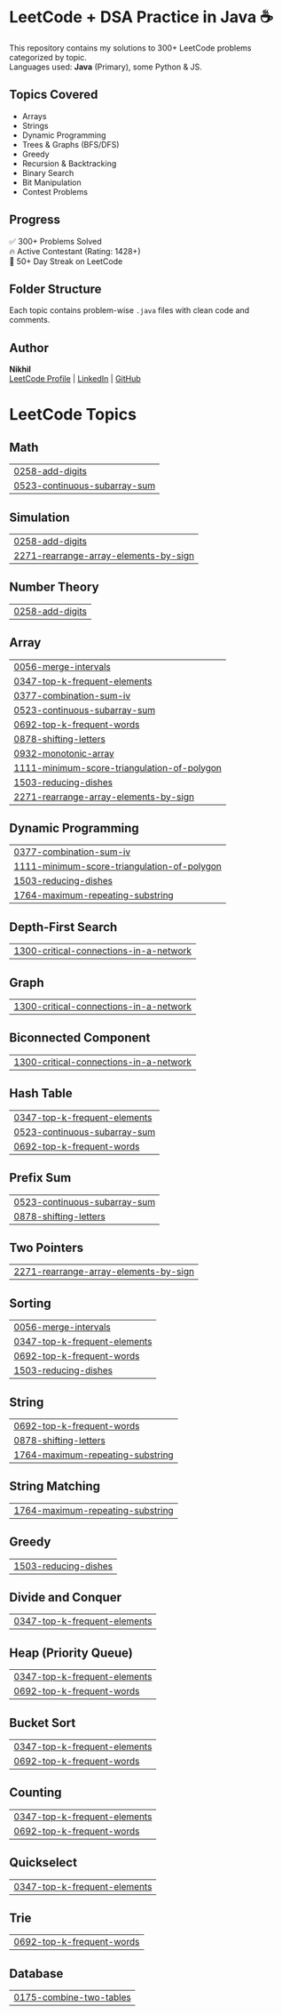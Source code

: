 # LeetCode + DSA Practice in Java ☕️

This repository contains my solutions to 300+ LeetCode problems categorized by topic.  
Languages used: **Java** (Primary), some Python & JS.

## Topics Covered
- Arrays
- Strings
- Dynamic Programming
- Trees & Graphs (BFS/DFS)
- Greedy
- Recursion & Backtracking
- Binary Search
- Bit Manipulation
- Contest Problems

## Progress
✅ 300+ Problems Solved  
🔥 Active Contestant (Rating: 1428+)  
📅 50+ Day Streak on LeetCode

## Folder Structure
Each topic contains problem-wise `.java` files with clean code and comments.

## Author
**Nikhil**  
[LeetCode Profile](https://leetcode.com/u/Nikhil_72/) | [LinkedIn](https://linkedin.com/in/nikhil-3652872a2) | [GitHub](https://github.com/Nikhil19904)

<!---LeetCode Topics Start-->
# LeetCode Topics
## Math
|  |
| ------- |
| [0258-add-digits](https://github.com/Nikhil19904/DSA-LeetCode-Java/tree/master/0258-add-digits) |
| [0523-continuous-subarray-sum](https://github.com/Nikhil19904/DSA-LeetCode-Java/tree/master/0523-continuous-subarray-sum) |
## Simulation
|  |
| ------- |
| [0258-add-digits](https://github.com/Nikhil19904/DSA-LeetCode-Java/tree/master/0258-add-digits) |
| [2271-rearrange-array-elements-by-sign](https://github.com/Nikhil19904/DSA-LeetCode-Java/tree/master/2271-rearrange-array-elements-by-sign) |
## Number Theory
|  |
| ------- |
| [0258-add-digits](https://github.com/Nikhil19904/DSA-LeetCode-Java/tree/master/0258-add-digits) |
## Array
|  |
| ------- |
| [0056-merge-intervals](https://github.com/Nikhil19904/DSA-LeetCode-Java/tree/master/0056-merge-intervals) |
| [0347-top-k-frequent-elements](https://github.com/Nikhil19904/DSA-LeetCode-Java/tree/master/0347-top-k-frequent-elements) |
| [0377-combination-sum-iv](https://github.com/Nikhil19904/DSA-LeetCode-Java/tree/master/0377-combination-sum-iv) |
| [0523-continuous-subarray-sum](https://github.com/Nikhil19904/DSA-LeetCode-Java/tree/master/0523-continuous-subarray-sum) |
| [0692-top-k-frequent-words](https://github.com/Nikhil19904/DSA-LeetCode-Java/tree/master/0692-top-k-frequent-words) |
| [0878-shifting-letters](https://github.com/Nikhil19904/DSA-LeetCode-Java/tree/master/0878-shifting-letters) |
| [0932-monotonic-array](https://github.com/Nikhil19904/DSA-LeetCode-Java/tree/master/0932-monotonic-array) |
| [1111-minimum-score-triangulation-of-polygon](https://github.com/Nikhil19904/DSA-LeetCode-Java/tree/master/1111-minimum-score-triangulation-of-polygon) |
| [1503-reducing-dishes](https://github.com/Nikhil19904/DSA-LeetCode-Java/tree/master/1503-reducing-dishes) |
| [2271-rearrange-array-elements-by-sign](https://github.com/Nikhil19904/DSA-LeetCode-Java/tree/master/2271-rearrange-array-elements-by-sign) |
## Dynamic Programming
|  |
| ------- |
| [0377-combination-sum-iv](https://github.com/Nikhil19904/DSA-LeetCode-Java/tree/master/0377-combination-sum-iv) |
| [1111-minimum-score-triangulation-of-polygon](https://github.com/Nikhil19904/DSA-LeetCode-Java/tree/master/1111-minimum-score-triangulation-of-polygon) |
| [1503-reducing-dishes](https://github.com/Nikhil19904/DSA-LeetCode-Java/tree/master/1503-reducing-dishes) |
| [1764-maximum-repeating-substring](https://github.com/Nikhil19904/DSA-LeetCode-Java/tree/master/1764-maximum-repeating-substring) |
## Depth-First Search
|  |
| ------- |
| [1300-critical-connections-in-a-network](https://github.com/Nikhil19904/DSA-LeetCode-Java/tree/master/1300-critical-connections-in-a-network) |
## Graph
|  |
| ------- |
| [1300-critical-connections-in-a-network](https://github.com/Nikhil19904/DSA-LeetCode-Java/tree/master/1300-critical-connections-in-a-network) |
## Biconnected Component
|  |
| ------- |
| [1300-critical-connections-in-a-network](https://github.com/Nikhil19904/DSA-LeetCode-Java/tree/master/1300-critical-connections-in-a-network) |
## Hash Table
|  |
| ------- |
| [0347-top-k-frequent-elements](https://github.com/Nikhil19904/DSA-LeetCode-Java/tree/master/0347-top-k-frequent-elements) |
| [0523-continuous-subarray-sum](https://github.com/Nikhil19904/DSA-LeetCode-Java/tree/master/0523-continuous-subarray-sum) |
| [0692-top-k-frequent-words](https://github.com/Nikhil19904/DSA-LeetCode-Java/tree/master/0692-top-k-frequent-words) |
## Prefix Sum
|  |
| ------- |
| [0523-continuous-subarray-sum](https://github.com/Nikhil19904/DSA-LeetCode-Java/tree/master/0523-continuous-subarray-sum) |
| [0878-shifting-letters](https://github.com/Nikhil19904/DSA-LeetCode-Java/tree/master/0878-shifting-letters) |
## Two Pointers
|  |
| ------- |
| [2271-rearrange-array-elements-by-sign](https://github.com/Nikhil19904/DSA-LeetCode-Java/tree/master/2271-rearrange-array-elements-by-sign) |
## Sorting
|  |
| ------- |
| [0056-merge-intervals](https://github.com/Nikhil19904/DSA-LeetCode-Java/tree/master/0056-merge-intervals) |
| [0347-top-k-frequent-elements](https://github.com/Nikhil19904/DSA-LeetCode-Java/tree/master/0347-top-k-frequent-elements) |
| [0692-top-k-frequent-words](https://github.com/Nikhil19904/DSA-LeetCode-Java/tree/master/0692-top-k-frequent-words) |
| [1503-reducing-dishes](https://github.com/Nikhil19904/DSA-LeetCode-Java/tree/master/1503-reducing-dishes) |
## String
|  |
| ------- |
| [0692-top-k-frequent-words](https://github.com/Nikhil19904/DSA-LeetCode-Java/tree/master/0692-top-k-frequent-words) |
| [0878-shifting-letters](https://github.com/Nikhil19904/DSA-LeetCode-Java/tree/master/0878-shifting-letters) |
| [1764-maximum-repeating-substring](https://github.com/Nikhil19904/DSA-LeetCode-Java/tree/master/1764-maximum-repeating-substring) |
## String Matching
|  |
| ------- |
| [1764-maximum-repeating-substring](https://github.com/Nikhil19904/DSA-LeetCode-Java/tree/master/1764-maximum-repeating-substring) |
## Greedy
|  |
| ------- |
| [1503-reducing-dishes](https://github.com/Nikhil19904/DSA-LeetCode-Java/tree/master/1503-reducing-dishes) |
## Divide and Conquer
|  |
| ------- |
| [0347-top-k-frequent-elements](https://github.com/Nikhil19904/DSA-LeetCode-Java/tree/master/0347-top-k-frequent-elements) |
## Heap (Priority Queue)
|  |
| ------- |
| [0347-top-k-frequent-elements](https://github.com/Nikhil19904/DSA-LeetCode-Java/tree/master/0347-top-k-frequent-elements) |
| [0692-top-k-frequent-words](https://github.com/Nikhil19904/DSA-LeetCode-Java/tree/master/0692-top-k-frequent-words) |
## Bucket Sort
|  |
| ------- |
| [0347-top-k-frequent-elements](https://github.com/Nikhil19904/DSA-LeetCode-Java/tree/master/0347-top-k-frequent-elements) |
| [0692-top-k-frequent-words](https://github.com/Nikhil19904/DSA-LeetCode-Java/tree/master/0692-top-k-frequent-words) |
## Counting
|  |
| ------- |
| [0347-top-k-frequent-elements](https://github.com/Nikhil19904/DSA-LeetCode-Java/tree/master/0347-top-k-frequent-elements) |
| [0692-top-k-frequent-words](https://github.com/Nikhil19904/DSA-LeetCode-Java/tree/master/0692-top-k-frequent-words) |
## Quickselect
|  |
| ------- |
| [0347-top-k-frequent-elements](https://github.com/Nikhil19904/DSA-LeetCode-Java/tree/master/0347-top-k-frequent-elements) |
## Trie
|  |
| ------- |
| [0692-top-k-frequent-words](https://github.com/Nikhil19904/DSA-LeetCode-Java/tree/master/0692-top-k-frequent-words) |
## Database
|  |
| ------- |
| [0175-combine-two-tables](https://github.com/Nikhil19904/DSA-LeetCode-Java/tree/master/0175-combine-two-tables) |
<!---LeetCode Topics End-->